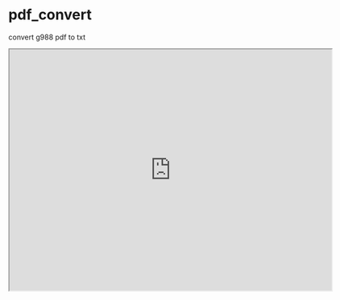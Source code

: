 # pdf_convert
convert g988 pdf to txt
<iframe src="https://drive.google.com/file/d/1oMMFqTMP4BcwV5RJ59_KVZZjPiSr9FQp/preview" width="640" height="480"></iframe>
